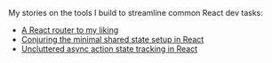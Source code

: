 My stories on the tools I build to streamline common React dev tasks:

- [A React router to my liking](https://axtk.github.io/x/t8_react_router)
- [Conjuring the minimal shared state setup in React](https://axtk.github.io/x/t8_react_store)
- [Uncluttered async action state tracking in React](https://axtk.github.io/x/t8_react_pending)
